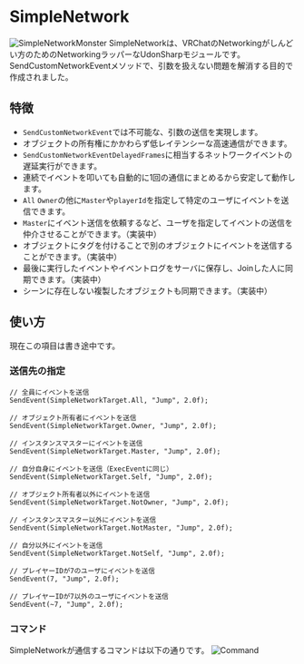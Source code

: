 ﻿# SimpleNetwork
![SimpleNetworkMonster](https://user-images.githubusercontent.com/14051445/219826822-95ede90d-f5c7-4679-9218-8e9c4c598dc2.png)
SimpleNetworkは、VRChatのNetworkingがしんどい方のためのNetworkingラッパーなUdonSharpモジュールです。
SendCustomNetworkEventメソッドで、引数を扱えない問題を解消する目的で作成されました。

## 特徴
* `SendCustomNetworkEvent`では不可能な、引数の送信を実現します。
* オブジェクトの所有権にかかわらず低レイテンシーな高速通信ができます。
* `SendCustomNetworkEventDelayedFrames`に相当するネットワークイベントの遅延実行ができます。
* 連続でイベントを叩いても自動的に1回の通信にまとめるから安定して動作します。
* `All` `Owner`の他に`Master`や`playerId`を指定して特定のユーザにイベントを送信できます。
* `Master`にイベント送信を依頼するなど、ユーザを指定してイベントの送信を仲介させることができます。（実装中）
* オブジェクトにタグを付けることで別のオブジェクトにイベントを送信することができます。（実装中）
* 最後に実行したイベントやイベントログをサーバに保存し、Joinした人に同期できます。（実装中）
* シーンに存在しない複製したオブジェクトも同期できます。（実装中）

## 使い方

現在この項目は書き途中です。

### 送信先の指定
```
// 全員にイベントを送信
SendEvent(SimpleNetworkTarget.All, "Jump", 2.0f);

// オブジェクト所有者にイベントを送信
SendEvent(SimpleNetworkTarget.Owner, "Jump", 2.0f);

// インスタンスマスターにイベントを送信
SendEvent(SimpleNetworkTarget.Master, "Jump", 2.0f);

// 自分自身にイベントを送信（ExecEventに同じ）
SendEvent(SimpleNetworkTarget.Self, "Jump", 2.0f);

// オブジェクト所有者以外にイベントを送信
SendEvent(SimpleNetworkTarget.NotOwner, "Jump", 2.0f);

// インスタンスマスター以外にイベントを送信
SendEvent(SimpleNetworkTarget.NotMaster, "Jump", 2.0f);

// 自分以外にイベントを送信
SendEvent(SimpleNetworkTarget.NotSelf, "Jump", 2.0f);

// プレイヤーIDが7のユーザにイベントを送信
SendEvent(7, "Jump", 2.0f);

// プレイヤーIDが7以外のユーザにイベントを送信
SendEvent(~7, "Jump", 2.0f);
```

### コマンド
SimpleNetworkが通信するコマンドは以下の通りです。
![Command](https://user-images.githubusercontent.com/14051445/219865470-36cc6020-74e4-4560-999e-d69e33780cb4.png)
